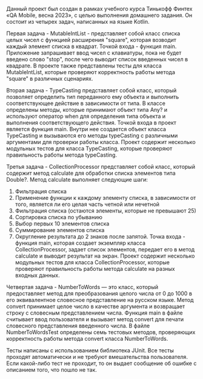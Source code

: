 Данный проект был создан в рамках учебного курса Тинькофф Финтех «QA Mobile, весна 2023», с целью выполнения домашнего задания. Он состоит из четырех задач, написанных на языке Kotlin.

Первая задача - MutableIntList - представляет собой класс списка целых чисел с функцией расширения "square", которая возводит каждый элемент списка в квадрат. Точкой входа - функция main. Приложение запрашивает ввод чисел с клавиатуры, пока не будет введено слово "stop", после чего выводит список введенных чисел в квадрате. 
В проекте также представлены тесты для класса MutableIntList, которые проверяют корректность работы метода "square" в различных сценариях.

Вторая задача - TypeCasting представляет собой класс, который позволяет определить тип переданного ему объекта и выполнить соответствующее действие в зависимости от типа. В классе определены методы, которые принимают объект типа Any? и используют оператор when для определения типа объекта и выполнения соответствующего действия.
Точкой входа в проект является функция main. Внутри нее создается объект класса TypeCasting и вызываются его методы typeCasting с различными аргументами для проверки работы класса. 
Проект содержит несколько модульных тестов для класса TypeCasting, которые проверяют правильность работы метода typeCasting. 

Третья задача - CollectionProcessor представляет собой класс, который содержит метод calculate для обработки списка элементов типа Double?. Метод calculate выполняет следующие шаги: 
1. Фильтрация списка
2. Применение функции к каждому элементу списка, в зависимости от того, является ли его целая часть четной или нечетной
3. Фильтрация списка (остаются элементы, которые не превышают 25)
4. Сортировка списка по убыванию
5. Выбор первых 10 элементов списка
6. Суммирование элементов списка
7. Округление результата до 2 знаков после запятой. 
Точка входа - функция main, которая создает экземпляр класса CollectionProcessor, задает список элементов, передает его в метод calculate и выводит результат на экран. 
Проект содержит несколько модульных тестов для класса CollectionProcessor, которые проверяют правильность работы метода calculate на разных входных данных. 

Четвертая задача - NumberToWords — это класс, который предоставляет метод для преобразования целого числа от 0 до 1000 в его эквивалентное словесное представление на русском языке. 
Метод convert принимает целое число в качестве аргумента и возвращает строку с словесным представлением числа. Функция main в файле считывает ввод пользователя и вызывает метод convert для печати словесного представления введенного числа. 
В файле NumberToWordsTest определены семь тестовых методов, проверяющих корректность работы метода convert класса NumberToWords.

Тесты написаны с использованием библиотека JUnit. Все тесты проходят автоматически и не требуют вмешательства пользователя. Если какой-либо тест не проходит, то он выдает сообщение об ошибке с описанием того, что пошло не так.
